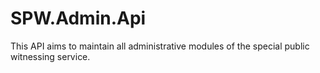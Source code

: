 # SPW.Admin.Api
This API aims to maintain all administrative modules of the special public witnessing service.
